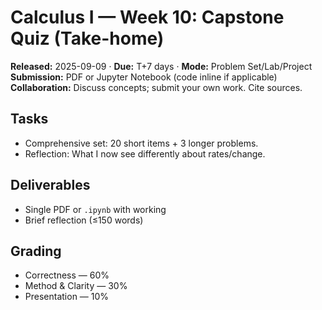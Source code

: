 # Calculus I — Week 10: Capstone Quiz (Take-home)
**Released:** 2025-09-09 · **Due:** T+7 days · **Mode:** Problem Set/Lab/Project  
**Submission:** PDF or Jupyter Notebook (code inline if applicable)  
**Collaboration:** Discuss concepts; submit your own work. Cite sources.
## Tasks
- Comprehensive set: 20 short items + 3 longer problems.
- Reflection: What I now see differently about rates/change.
## Deliverables
- Single PDF or `.ipynb` with working
- Brief reflection (≤150 words)

## Grading
- Correctness — 60%  
- Method & Clarity — 30%  
- Presentation — 10%
